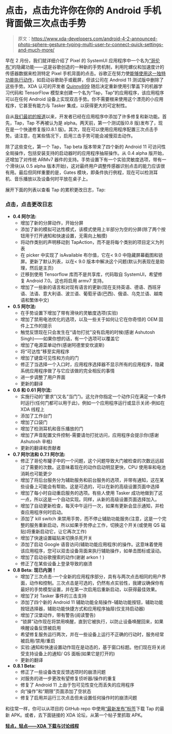 # 点击，点击允许你在你的 Android 手机背面做三次点击手势

> 原文：<https://www.xda-developers.com/android-4-2-announced-photo-sphere-gesture-typing-multi-user-tv-connect-quick-settings-and-much-more/>

早在 2 月份，我们就详细介绍了 Pixel 的 SystemUI 应用程序中一个名为[“哥伦布”](https://www.xda-developers.com/google-pixel-android-11-double-tap-rear-gestures/)的隐藏功能——这是谷歌创造的一种新的手势机制，利用陀螺仪和加速度计的传感器数据来检测特定 Pixel 手机背面的点击。谷歌正在努力使[能够使用这一独特功能执行动作](https://www.xda-developers.com/google-pixel-3-pixel-4-double-tap-gestures-android-11-screenshots-recents/)，如启动谷歌助手或截屏，但该公司在 Android 11 测试版中删除了这些手势。XDA 认可的开发者 [Quinny899](https://forum.xda-developers.com/member.php?u=3563640) 随后决定重新使用引擎盖下的机器学习代码和 TensorFlow 模型来创建一个名为“Tap，Tap”的应用程序，该应用程序可以在任何 Android 设备上实现双击手势。你不需要根来使用这个漂亮的小应用程序，它甚至有能力与 Tasker 集成，以获得更大的可定制性。

自从[我们最初的报道](https://www.xda-developers.com/tap-tap-brings-ios-14-android-11-back-tap-gesture-any-android-device/)以来，开发者已经在应用程序中添加了许多修复和新功能。首先，Tap，Tap 不再被认为是 alpha。两天前，第一个测试版(0.8 版)发布了，现在是一个快速修复版(0.8.1 版)。其次，现在可以使用应用程序配置三次点击手势。请注意，在某些情况下，启用三击手势可能会减慢双击动作。

除了这些变化，第一个 Tap，Tap beta 版本带来了四个新的 Android 11 可访问性全局操作，包括安装支持的启动器时的应用程序抽屉操作。从 0.4 alpha 版开始，还增加了对传统 ARMv7 器件的支持。手势设置下有一个实验灵敏度选项，带有一个滑块(从 0.5 alpha 版本开始)，这对最终用户调整传感器识别点击的能力应该很有用。最后但同样重要的是，Gates 模块，即条件执行例程，现在可以检测耳机、音乐播放以及设备何时平放在桌子上。

展开下面的列表以查看 Tap 的累积更改日志，Tap:

### 点击，点击更改日志

*   **0.4 阿尔法:**
    *   增加了新的分屏动作，开始分屏
    *   添加了新的模拟可达性模式，该模式使用上半部分为空的分屏(除了两个按钮用于打开通知和快速设置，无需向上触摸)
    *   将动作类别的声明移动到 TapAction，而不是将每个类别的项目定义为列表
    *   在 picker 中实现了 isAvailable 布尔值，它在< 9.0 中隐藏屏幕截图和锁屏。更新了默认列表，以在< 9.0 版本中解决这个问题(默认列表现在是助理，然后是主页)
    *   迁移到使用 Tensorflow 库而不是共享库，代码取自 SystemUI，希望修复 Android 7.0。这也将启用 armv7 支持。
    *   增加了一些新的语言和对现有语言的更新(现在支持英语、德语、西班牙语、法语、意大利语、波兰语、葡萄牙语(巴西)、俄语、乌克兰语、越南语和繁体中文)
*   **0.5 阿尔法:**
    *   在手势设置下增加了带有滑块的灵敏度选项(实验)
    *   增加了禁用电池优化的选项，以及一些关于如何让它在你奇怪的 OEM 固件上工作的提示
    *   触觉反馈现在只会发生在“请勿打扰”没有启用的时候(感谢 Ashutosh Singh)——如果你想的话，有一个选项可以覆盖它
    *   增加了电源菜单动作(感谢阿德里安坎波斯)
    *   将“可达性”移至实用程序
    *   增加了键盘可见性和方向的门
    *   修正了当选择一个入口时，应用程序选择器不显示所有的应用程序，隐藏系统应用程序做了与它应该做的完全相反的事情
    *   进一步调整了用户界面
    *   更新的翻译
*   **0.6 和 0.61 阿尔法:**
    *   实施行动的“要求”(又名“当门”)。这允许你指定一个动作只在满足一个条件时运行(任何门都可以用于此)，例如一个应用程序运行或显示关闭-例如在 XDA 线程上
    *   添加了工作台门
    *   增加了口袋门
    *   增加了检测耳机和音乐播放的门
    *   增加了声音配置文件控制-需要请勿打扰访问，应用程序会提示你(感谢 Ashutosh 辛格)
    *   更新的翻译和贡献者
*   **0.7 阿尔法和 0.7.1 阿尔法:**
    *   修正了哥伦布罐子中的一个问题，这个问题导致大门被检查的次数远远超过了需要的次数。这意味着现在的动作启动明显更快，CPU 使用率和电池消耗也可能更少
    *   增加了将后台服务分为辅助服务和前台服务的选项，并带有通知，这在某些设备上可能会有帮助。这是可选的，可以在新的高级设置页面中选择
    *   增加了每小时自动重启服务的选项。有些人使用 Tasker 成功地做到了这一点，所以这是一个自动实现。同样，从新的高级设置页面选择加入。
    *   增加了自动更新检查，每天中午运行一次，如果有更新会显示通知，并检查应用程序何时启动。
    *   添加了 kill switch 来禁用手势，而不停止辅助功能服务(注意，这是一个完整的服务重新启动，所以如果手势停止工作，切换这个开关(或使用 QS 磁贴)将重新启动它，让它再次工作)
    *   增加了快速设置磁贴来切换杀死开关
    *   添加了启动 Google 语音访问(辅助功能应用程序)的操作。这意味着使用该应用程序，您可以双击设备背面来执行辅助操作，如单击图标或滚动。
    *   增加了启动谷歌搜索的动作(谢谢 arkon！)
    *   修正了在某些设备上登录导致的崩溃
*   **0.8 Beta:** **现已内测！**
    *   增加了三次点击-一个全新的应用程序部分，具有与两次点击相同的用户界面，动作和控制。三次点击是可选的，仍然有点实验性，我建议确保你有最好的手势模型设置，并在第一次启用后重新启动，以获得最佳效果。
    *   增加了对 Tasker 事件的三击支持
    *   添加了四个新的 Android 11 辅助功能全局操作-辅助功能按钮，辅助功能按钮选择器，辅助功能快捷方式和应用程序抽屉(仅支持启动器)
    *   增加了汉堡动作，带有警告(阅读警告)
    *   “锁屏”动作现在将禁用唤醒，直到它被执行，以防止设备唤醒回来，如果唤醒设备反馈被启用
    *   希望修复服务运行两次，并在一些设备上运行不正确的行动时，服务经常被启用/禁用/重启
    *   实验:通知和快速设置动作现在是动态的，基于窗口标题。他们现在将关闭受支持设备上的通知/ QS 面板(如果它是打开的)
    *   更新的翻译
*   **0.8.1 Beta:**
    *   修正了一些设备改变反馈选项时的崩溃问题
    *   对服务的进一步更改有望修复侦听器/操作的重复
    *   修复了 Android 11 上由于包可见性变化而丢失的应用程序
    *   向“操作”和“期限”页面添加了空状态
    *   修复了启用并运行三次点击但未设置任何操作时的崩溃问题

和往常一样，你可以从项目的 GitHub repo 中使用[“最新发布”标签](https://github.com/KieronQuinn/TapTap/releases/latest)下载 Tap 的最新 APK。或者，去下面链接的 XDA 论坛，从第一个帖子里抓取 APK。

**[轻点，轻点——XDA 下载与讨论线程](https://forum.xda-developers.com/android/apps-games/app-tap-tap-double-tap-device-gesture-t4140573)**